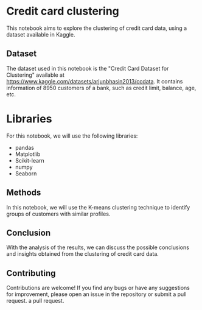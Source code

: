# Credit card clustering
This notebook aims to explore the clustering of credit card data, using a dataset available in Kaggle.

## Dataset
The dataset used in this notebook is the "Credit Card Dataset for Clustering" available at https://www.kaggle.com/datasets/arjunbhasin2013/ccdata. It contains information of 8950 customers of a bank, such as credit limit, balance, age, etc.

# Libraries
For this notebook, we will use the following libraries:

- pandas
- Matplotlib
- Scikit-learn
- numpy
- Seaborn

## Methods
In this notebook, we will use the K-means clustering technique to identify groups of customers with similar profiles.

## Conclusion
With the analysis of the results, we can discuss the possible conclusions and insights obtained from the clustering of credit card data.

## Contributing

Contributions are welcome! If you find any bugs or have any suggestions for improvement, please open an issue in the repository or submit a pull request.
a pull request.
